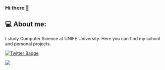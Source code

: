 ### Hi there 👋
## 💻 About me:
I study Computer Science at UNIFE University. Here you can find my school and personal projects.

[![Twitter Badge](https://badgen.net/badge/icon/twitter?icon=twitter&label)](https://twitter.com/AliceZalambani)

<img src='https://cdn.jsdelivr.net/gh/devicons/devicon@latest/icons/devicon/devicon-original.svg'>

<!--
**zalambaniUNIFE/zalambaniUNIFE** is a ✨ _special_ ✨ repository because its `README.md` (this file) appears on your GitHub profile.

Here are some ideas to get you started:

- 🔭 I’m currently working on ...
- 🌱 I’m currently learning ...
- 👯 I’m looking to collaborate on ...
- 🤔 I’m looking for help with ...
- 💬 Ask me about ...
- 📫 How to reach me: ...
- 😄 Pronouns: ...
- ⚡ Fun fact: ...
-->
